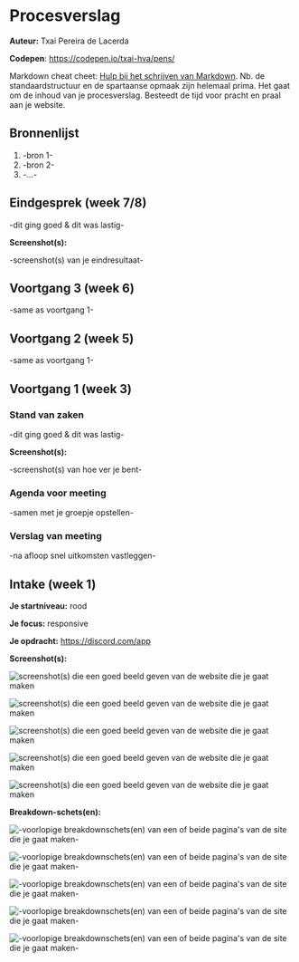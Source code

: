 # Procesverslag
**Auteur:** Txai Pereira de Lacerda

**Codepen**: https://codepen.io/txai-hva/pens/

Markdown cheat cheet: [Hulp bij het schrijven van Markdown](https://github.com/adam-p/markdown-here/wiki/Markdown-Cheatsheet). Nb. de standaardstructuur en de spartaanse opmaak zijn helemaal prima. Het gaat om de inhoud van je procesverslag. Besteedt de tijd voor pracht en praal aan je website.



## Bronnenlijst
1. -bron 1-
2. -bron 2-
3. -...-



## Eindgesprek (week 7/8)

-dit ging goed & dit was lastig-

**Screenshot(s):**

-screenshot(s) van je eindresultaat-



## Voortgang 3 (week 6)

-same as voortgang 1-



## Voortgang 2 (week 5)

-same as voortgang 1-



## Voortgang 1 (week 3)

### Stand van zaken

-dit ging goed & dit was lastig-

**Screenshot(s):**

-screenshot(s) van hoe ver je bent-

### Agenda voor meeting

-samen met je groepje opstellen-

### Verslag van meeting

-na afloop snel uitkomsten vastleggen-



## Intake (week 1)

**Je startniveau:** rood

**Je focus:** responsive

**Je opdracht:** https://discord.com/app

**Screenshot(s):**

![screenshot(s) die een goed beeld geven van de website die je gaat maken](images/screenshot1.png)

![screenshot(s) die een goed beeld geven van de website die je gaat maken](images/screenshot2.png)

![screenshot(s) die een goed beeld geven van de website die je gaat maken](images/screenshot3.png)

![screenshot(s) die een goed beeld geven van de website die je gaat maken](images/screenshot4.png)

![screenshot(s) die een goed beeld geven van de website die je gaat maken](images/screenshot5.png)

**Breakdown-schets(en):**

![-voorlopige breakdownschets(en) van een of beide pagina's van de site die je gaat maken-](images/breakdown_schets_1.png)

![-voorlopige breakdownschets(en) van een of beide pagina's van de site die je gaat maken-](images/breakdown_schets_2.png)

![-voorlopige breakdownschets(en) van een of beide pagina's van de site die je gaat maken-](images/breakdown_schets_3.png)

![-voorlopige breakdownschets(en) van een of beide pagina's van de site die je gaat maken-](images/breakdown_schets_4.png)

![-voorlopige breakdownschets(en) van een of beide pagina's van de site die je gaat maken-](images/breakdown_schets_5.png)

